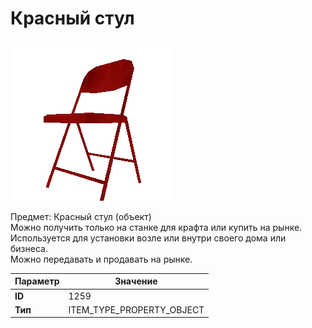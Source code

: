 # Красный стул

![Item Image](../img/1259.webp?raw=true)

Предмет: Красный стул (объект)<br>Можно получить только на станке для крафта или купить на рынке.<br>Используется для установки возле или внутри своего дома или бизнеса.<br>Можно передавать и продавать на рынке.


| Параметр | Значение |
|----------|----------|
| **ID** | 1259 |
| **Тип** | ITEM_TYPE_PROPERTY_OBJECT |

